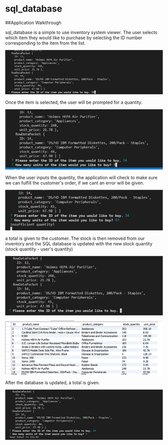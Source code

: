 # sql_database

##Application Walkthrough

sql_database is a simple to use inventory system viewer. The user selects which item they would like to purchase by selecting the ID number corresponding to the item from the list. 

![Product Selection](https://github.com/johnnyt92/sql_database/blob/master/images/snap1.PNG)

Once the item is selected, the user will be prompted for a quantity. 

![Quantity Selection](https://github.com/johnnyt92/sql_database/blob/master/images/snip2.PNG)

When the user inputs the quantity, the application will check to make sure we can fulfill the customer's order, if we cant an error will be given.

![Error](https://github.com/johnnyt92/sql_database/blob/master/images/snip5.PNG)

a total is given to the customer.
The stock is then removed from our inventory and the SQL database is updated with the new stock quantity (stock quantity - user's quantity)

![Quantity Update](https://github.com/johnnyt92/sql_database/blob/master/images/snip4.PNG)

![Database Update](https://github.com/johnnyt92/sql_database/blob/master/images/SQLdb.PNG)

After the database is updated, a total is given.

![Order Total](https://github.com/johnnyt92/sql_database/blob/master/images/snip3.PNG)